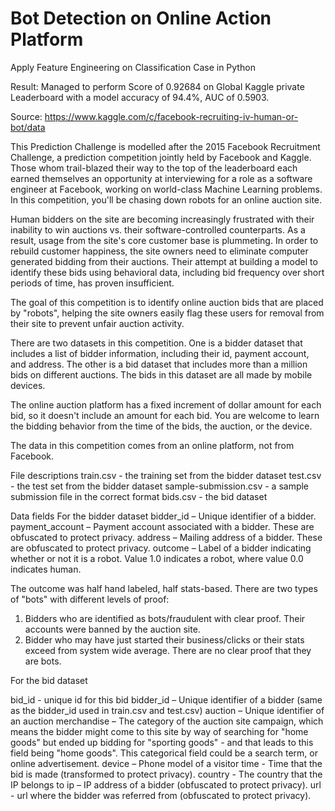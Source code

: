 # Bot Detection on Online Action Platform
Apply Feature Engineering on Classification Case in Python 

Result: Managed to perform Score of 0.92684 on Global Kaggle private Leaderboard with a model accuracy of 94.4%, AUC of 0.5903. 

Source: https://www.kaggle.com/c/facebook-recruiting-iv-human-or-bot/data

This Prediction Challenge is modelled after the 2015 Facebook Recruitment Challenge, a prediction competition jointly held by Facebook and Kaggle. 
Those whom trail-blazed their way to the top of the leaderboard each earned themselves an opportunity at interviewing for a role as a software engineer at Facebook, working on world-class Machine Learning problems.
In this competition, you'll be chasing down robots for an online auction site. 

Human bidders on the site are becoming increasingly frustrated with their inability to win auctions vs. their software-controlled counterparts. 
As a result, usage from the site's core customer base is plummeting.
In order to rebuild customer happiness, the site owners need to eliminate computer generated bidding from their auctions. 
Their attempt at building a model to identify these bids using behavioral data, including bid frequency over short periods of time, has proven insufficient.

The goal of this competition is to identify online auction bids that are placed by "robots", helping the site owners easily flag these users for removal from their site to prevent unfair auction activity.

There are two datasets in this competition. One is a bidder dataset that includes a list of bidder information, including their id, payment account, and address. 
The other is a bid dataset that includes more than a million bids on different auctions. The bids in this dataset are all made by mobile devices.

The online auction platform has a fixed increment of dollar amount for each bid, so it doesn't include an amount for each bid. 
You are welcome to learn the bidding behavior from the time of the bids, the auction, or the device.

The data in this competition comes from an online platform, not from Facebook.

File descriptions
train.csv - the training set from the bidder dataset
test.csv - the test set from the bidder dataset
sample-submission.csv - a sample submission file in the correct format
bids.csv - the bid dataset

Data fields For the bidder dataset
bidder_id – Unique identifier of a bidder.
payment_account – Payment account associated with a bidder. These are obfuscated to protect privacy.
address – Mailing address of a bidder. These are obfuscated to protect privacy.
outcome – Label of a bidder indicating whether or not it is a robot. Value 1.0 indicates a robot, where value 0.0 indicates human.

The outcome was half hand labeled, half stats-based. There are two types of "bots" with different levels of proof:
1. Bidders who are identified as bots/fraudulent with clear proof. Their accounts were banned by the auction site.
2. Bidder who may have just started their business/clicks or their stats exceed from system wide average. There are no clear proof that they are bots.

For the bid dataset

bid_id - unique id for this bid
bidder_id – Unique identifier of a bidder (same as the bidder_id used in train.csv and test.csv)
auction – Unique identifier of an auction
merchandise – The category of the auction site campaign, which means the bidder might come to this site by way of searching for "home goods" but ended up bidding for "sporting goods" - and that leads to this field being "home goods". This categorical field could be a search term, or online advertisement.
device – Phone model of a visitor
time - Time that the bid is made (transformed to protect privacy).
country - The country that the IP belongs to
ip – IP address of a bidder (obfuscated to protect privacy).
url - url where the bidder was referred from (obfuscated to protect privacy).
